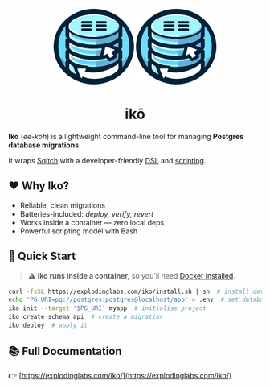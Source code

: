 <p align="center">
  <img alt="Iko logo" height="150" src="https://github.com/explodinglabs/iko/blob/main/images/logo-light.png?raw=true#gh-light-mode-only" />
  <img alt="Iko logo" height="150" src="https://github.com/explodinglabs/iko/blob/main/images/logo-dark.png?raw=true#gh-dark-mode-only" />
</p>

<h1 align="center">
  ikō
</h1>

**Iko** (_ee-koh_) is a lightweight command-line tool for managing **Postgres
database migrations.**

It wraps [Sqitch](https://sqitch.org/) with a developer-friendly
[DSL](https://www.explodinglabs.com/iko/commands/) and
[scripting](https://www.explodinglabs.com/iko/scripting/).

## ❤️ Why Iko?

- Reliable, clean migrations
- Batteries-included: _deploy, verify, revert_
- Works inside a container — zero local deps
- Powerful scripting model with Bash

## 🚀 Quick Start

> ⚠️ **Iko runs inside a container,** so you'll need [Docker
> installed](https://docs.docker.com/get-docker/).

```sh
curl -fsSL https://explodinglabs.com/iko/install.sh | sh  # install dev CLI
echo 'PG_URI=pg://postgres:postgres@localhost/app' > .env  # set database connection
iko init --target '$PG_URI' myapp  # initialise project
iko create_schema api  # create a migration
iko deploy  # apply it
```

## 📚 Full Documentation

👉 [https://explodinglabs.com/iko/](https://explodinglabs.com/iko/)
